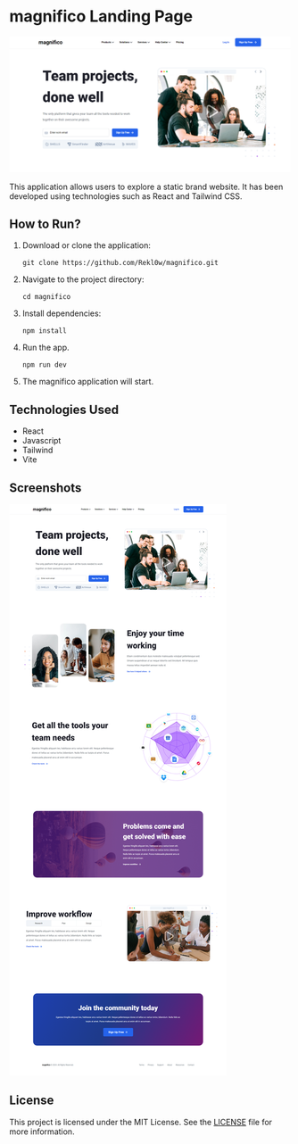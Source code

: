 # magnifico Landing Page

![magnifico Screenshot](./img/home.png)

This application allows users to explore a static brand website. It has been developed using technologies such as React and Tailwind CSS.

## How to Run?

1. Download or clone the application:

    ```
    git clone https://github.com/Rekl0w/magnifico.git
    ```

2. Navigate to the project directory:

    ```
    cd magnifico
    ```

3. Install dependencies:

    ```
    npm install
    ```

4. Run the app.

    ```
    npm run dev
    ```

5. The magnifico application will start.

## Technologies Used

- React
- Javascript
- Tailwind
- Vite
  
## Screenshots

![magnifico Screenshot](./img/full.png)

## License

This project is licensed under the MIT License. See the [LICENSE](LICENSE) file for more information.
